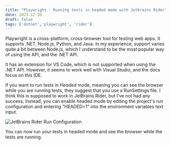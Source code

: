 ```yaml
---
title: "Playwright - Running tests in headed mode with Jetbrains Rider"
date: 2023-12-30
draft: false
tags: ['dotnet','playwright', 'rider']
---
```


Playwright is a cross-platform, cross-browser tool for testing web apps. It supports .NET, Node.js, Python, and Java.
In my experience, support varies quite a bit between Node.js, which I understand to be the most popular way of using the API, and the .NET API.

It has an extension for VS Code, which is not supported when using the .NET API. However, it seems to work well with Visual Studio, and the docs focus on this IDE.

If you want to run tests in *Headed* mode, meaning you can see the browser while you are running tests, they suggest that you use a RunSettings file. I think this is supposed to work in JetBrains Rider, but I've not had any success. Instead, you can enable headed mode by editing the project's run configuration and entering "HEADED=1" into the environment variables text input.

![JetBrains Rider Run Configuration](/images/rider-run-configuration.png "JetBrains Rider Run Configuration")

You can now run your tests in headed mode and see the browser while the tests are running.
